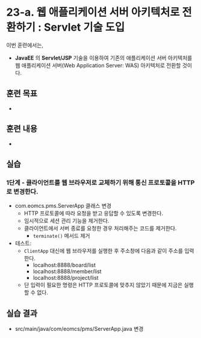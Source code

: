# 23-a. 웹 애플리케이션 서버 아키텍처로 전환하기 : Servlet 기술 도입


이번 훈련에서는,
- **JavaEE** 의 **Servlet/JSP** 기술을 이용하여 기존의 애플리케이션 서버 아키텍처를 웹 애플리케이션 서버(Web Application Server: WAS) 아키텍처로 전환할 것이다.  

## 훈련 목표
-

## 훈련 내용
-

## 실습

### 1단계 - 클라이언트를 웹 브라우저로 교체하기 위해 통신 프로토콜을 HTTP 로 변경한다.

- com.eomcs.pms.ServerApp 클래스 변경
  - HTTP 프로토콜에 따라 요청을 받고 응답할 수 있도록 변경한다.
  - 임시적으로 세션 관리 기능을 제거한다.
  - 클라이언트에서 서버 종료를 요청한 경우 처리해주는 코드를 제거한다.
    - `terminate()` 메서드 제거
- 테스트:
  - `ClientApp` 대신에 웹 브라우저를 실행한 후 주소창에 다음과 같이 주소를 입력한다.
    - localhost:8888/board/list
    - localhost:8888/member/list
    - localhost:8888/project/list
  - 단 입력이 필요한 명령은 HTTP 프로토콜에 맞추지 않았기 때문에 지금은 실행할 수 없다.

## 실습 결과
- src/main/java/com/eomcs/pms/ServerApp.java 변경
